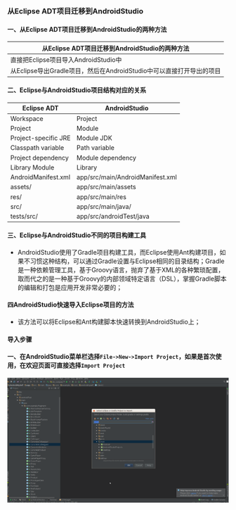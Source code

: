 ### 从Eclipse ADT项目迁移到AndroidStudio
#### 一、从Eclipse ADT项目迁移到AndroidStudio的两种方法

|从Eclipse ADT项目迁移到AndroidStudio的两种方法|
|------|
|直接把Eclipse项目导入AndroidStudio中|
|从Eclipse导出Gradle项目，然后在AndroidStudio中可以直接打开导出的项目|

#### 二、Eclipse与AndroidStudio项目结构对应的关系

|Eclipse ADT|AndroidStudio|
|------|------|
|Workspace|Project|
|Project|Module|
|Project-specific JRE|Module JDK|
|Classpath variable|Path variable|
|Project dependency|Module dependency|
|Library Module|Library|
|AndroidManifest.xml|app/src/main/AndroidManifest.xml|
|assets/|app/src/main/assets|
|res/|app/src/main/res|
|src/|app/src/main/java/|
|tests/src/|app/src/androidTest/java|

#### 三、Eclipse与AndroidStudio不同的项目构建工具

+  AndroidStudio使用了Gradle项目构建工具，而Eclipse使用Ant构建项目，如果不习惯这种结构，可以通过Gradle设置与Eclipse相同的目录结构；Gradle是一种依赖管理工具，基于Groovy语言，抛弃了基于XML的各种繁琐配置，取而代之的是一种基于Groovy的内部领域特定语言（DSL），掌握Gradle脚本的编辑和打包是应用开发非常必要的；

#### 四AndroidStudio快速导入Eclipse项目的方法

+ 该方法可以将Eclipse和Ant构建脚本快速转换到AndroidStudio上；

#### 导入步骤

#### 一、在AndroidStudio菜单栏选择`File->New->Import Project`，如果是首次使用，在欢迎页面可直接选择`Import Project`

![image](https://github.com/ningbaoqi/Tools/blob/master/gif/pic-53.jpg)
